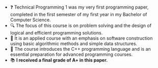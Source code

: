 - ❓ Technical Programming 1 was my very first programming paper, completed in the first semester of my first year in my Bachelor of Computer Science.
- 🔍 The focus of this course is on problem solving and the design of logical and efficient programming solutions. 
- 🏫 It is an applied course with an emphasis on software construction using basic algorithmic methods and simple data structures. 
- 💬 The course introduces the C++ programming language and is an essential preparation for advanced programming courses.
- 📚 **I received a final grade of A+ in this paper.**





